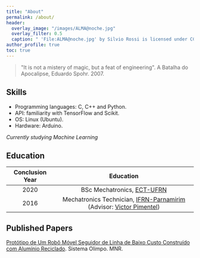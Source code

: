 ```yaml
---
title: "About"
permalink: /about/
header:
  overlay_image: "/images/ALMA@noche.jpg"
  overlay_filter: 0.5
  caption: " 'File:ALMA@noche.jpg' by Silvio Rossi is licensed under CC BY 3.0. To view a copy of this license, visit https://creativecommons.org/licenses/by/3.0 "
author_profile: true  
toc: true
---  
```


> "It is not a mistery of magic, but a feat of engineering". A Batalha do Apocalipse, Eduardo Spohr. 2007. 

## Skills

* Programming languages: C, C++ and Python.
* API: familiarity with TensorFlow and Scikit.
* OS: Linux (Ubuntu).
* Hardware: Arduino.

_Currently studying Machine Learning_

## Education

| Conclusion Year | Education|
|:-----------------:|:------------:|
|2020|BSc Mechatronics, [ECT-UFRN](https://www.ect.ufrn.br/)|
|2016|Mechatronics Technician, [IFRN-Parnamirim](https://portal.ifrn.edu.br/campus/parnamirim) (Advisor: [Victor Pimentel]( http://lattes.cnpq.br/3646898862322159))|

## Published Papers 

[Protótipo de Um Robô Móvel Seguidor de Linha de Baixo Custo Construído com Alumínio Reciclado](http://sistemaolimpo.org/midias/uploads/40e99c88e4df68733d9fc3a4ac38d794.pdf). Sistema Olimpo. MNR.